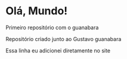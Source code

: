 # Olá, Mundo!
 Primeiro repositório com o guanabara


Repositório criado junto ao Gustavo guanabara

Essa linha eu adicionei diretamente no site
